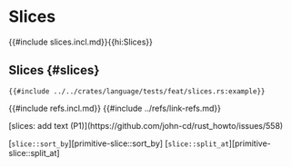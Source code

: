 # Slices

{{#include slices.incl.md}}{{hi:Slices}}

## Slices {#slices}

```rust,editable
{{#include ../../crates/language/tests/feat/slices.rs:example}}
```

{{#include refs.incl.md}}
{{#include ../refs/link-refs.md}}

<div class="hidden">
[slices: add text (P1)](https://github.com/john-cd/rust_howto/issues/558)

[`slice::sort_by`][primitive-slice::sort_by]
[`slice::split_at`][primitive-slice::split_at]
</div>
